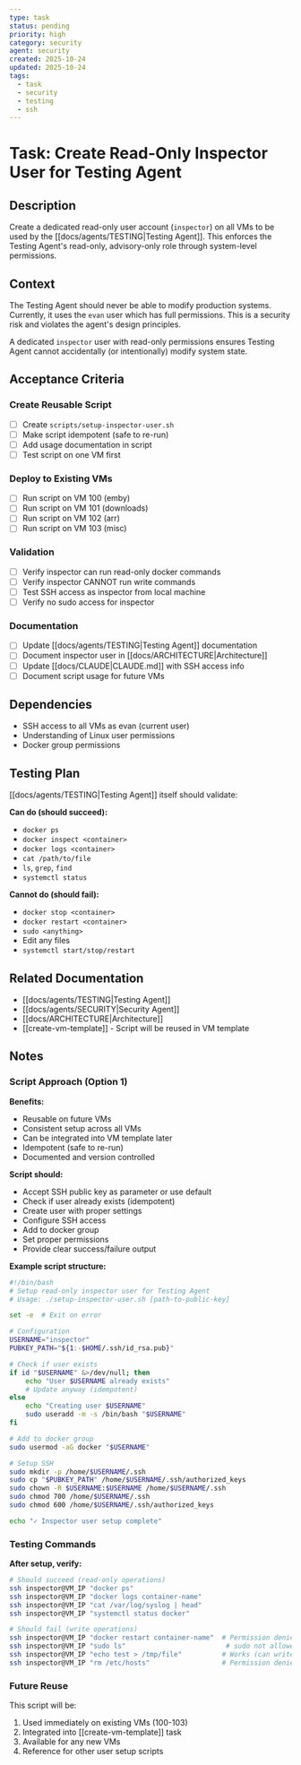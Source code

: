 ```yaml
---
type: task
status: pending
priority: high
category: security
agent: security
created: 2025-10-24
updated: 2025-10-24
tags:
  - task
  - security
  - testing
  - ssh
---
```


# Task: Create Read-Only Inspector User for Testing Agent

## Description

Create a dedicated read-only user account (`inspector`) on all VMs to be used by the [[docs/agents/TESTING|Testing Agent]]. This enforces the Testing Agent's read-only, advisory-only role through system-level permissions.

## Context

The Testing Agent should never be able to modify production systems. Currently, it uses the `evan` user which has full permissions. This is a security risk and violates the agent's design principles.

A dedicated `inspector` user with read-only permissions ensures Testing Agent cannot accidentally (or intentionally) modify system state.

## Acceptance Criteria

### Create Reusable Script
- [ ] Create `scripts/setup-inspector-user.sh`
- [ ] Make script idempotent (safe to re-run)
- [ ] Add usage documentation in script
- [ ] Test script on one VM first

### Deploy to Existing VMs
- [ ] Run script on VM 100 (emby)
- [ ] Run script on VM 101 (downloads)
- [ ] Run script on VM 102 (arr)
- [ ] Run script on VM 103 (misc)

### Validation
- [ ] Verify inspector can run read-only docker commands
- [ ] Verify inspector CANNOT run write commands
- [ ] Test SSH access as inspector from local machine
- [ ] Verify no sudo access for inspector

### Documentation
- [ ] Update [[docs/agents/TESTING|Testing Agent]] documentation
- [ ] Document inspector user in [[docs/ARCHITECTURE|Architecture]]
- [ ] Update [[docs/CLAUDE|CLAUDE.md]] with SSH access info
- [ ] Document script usage for future VMs

## Dependencies

- SSH access to all VMs as evan (current user)
- Understanding of Linux user permissions
- Docker group permissions

## Testing Plan

[[docs/agents/TESTING|Testing Agent]] itself should validate:

**Can do (should succeed):**
- `docker ps`
- `docker inspect <container>`
- `docker logs <container>`
- `cat /path/to/file`
- `ls`, `grep`, `find`
- `systemctl status`

**Cannot do (should fail):**
- `docker stop <container>`
- `docker restart <container>`
- `sudo <anything>`
- Edit any files
- `systemctl start/stop/restart`

## Related Documentation

- [[docs/agents/TESTING|Testing Agent]]
- [[docs/agents/SECURITY|Security Agent]]
- [[docs/ARCHITECTURE|Architecture]]
- [[create-vm-template]] - Script will be reused in VM template

## Notes

### Script Approach (Option 1)

**Benefits:**
- Reusable on future VMs
- Consistent setup across all VMs
- Can be integrated into VM template later
- Idempotent (safe to re-run)
- Documented and version controlled

**Script should:**
- Accept SSH public key as parameter or use default
- Check if user already exists (idempotent)
- Create user with proper settings
- Configure SSH access
- Add to docker group
- Set proper permissions
- Provide clear success/failure output

**Example script structure:**
```bash
#!/bin/bash
# Setup read-only inspector user for Testing Agent
# Usage: ./setup-inspector-user.sh [path-to-public-key]

set -e  # Exit on error

# Configuration
USERNAME="inspector"
PUBKEY_PATH="${1:-$HOME/.ssh/id_rsa.pub}"

# Check if user exists
if id "$USERNAME" &>/dev/null; then
    echo "User $USERNAME already exists"
    # Update anyway (idempotent)
else
    echo "Creating user $USERNAME"
    sudo useradd -m -s /bin/bash "$USERNAME"
fi

# Add to docker group
sudo usermod -aG docker "$USERNAME"

# Setup SSH
sudo mkdir -p /home/$USERNAME/.ssh
sudo cp "$PUBKEY_PATH" /home/$USERNAME/.ssh/authorized_keys
sudo chown -R $USERNAME:$USERNAME /home/$USERNAME/.ssh
sudo chmod 700 /home/$USERNAME/.ssh
sudo chmod 600 /home/$USERNAME/.ssh/authorized_keys

echo "✓ Inspector user setup complete"
```

### Testing Commands

**After setup, verify:**
```bash
# Should succeed (read-only operations)
ssh inspector@VM_IP "docker ps"
ssh inspector@VM_IP "docker logs container-name"
ssh inspector@VM_IP "cat /var/log/syslog | head"
ssh inspector@VM_IP "systemctl status docker"

# Should fail (write operations)
ssh inspector@VM_IP "docker restart container-name"  # Permission denied
ssh inspector@VM_IP "sudo ls"                         # sudo not allowed
ssh inspector@VM_IP "echo test > /tmp/file"          # Works (can write to /tmp)
ssh inspector@VM_IP "rm /etc/hosts"                  # Permission denied
```

### Future Reuse

This script will be:
1. Used immediately on existing VMs (100-103)
2. Integrated into [[create-vm-template]] task
3. Available for any new VMs
4. Reference for other user setup scripts
